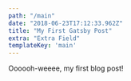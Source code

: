 ```yaml
---
path: "/main"
date: "2018-06-23T17:12:33.962Z"
title: "My First Gatsby Post"
extra: "Extra Field"
templateKey: 'main'
---
```


Oooooh-weeee, my first blog post!